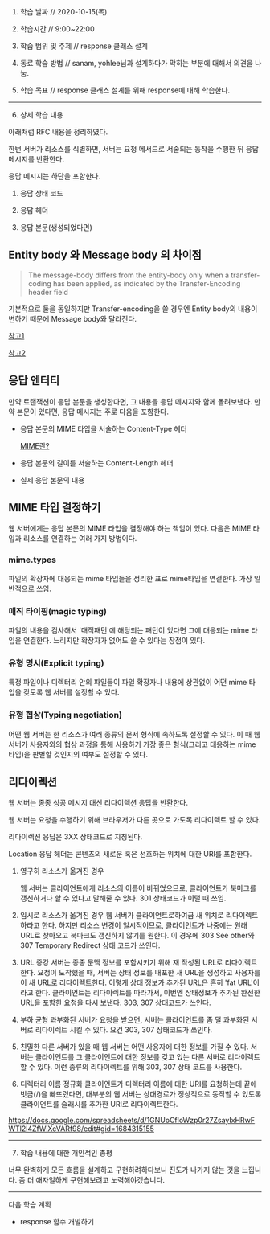 1. 학습 날짜 // 2020-10-15(목)
2. 학습시간 // 9:00~22:00

3. 학습 범위 및 주제 // response 클래스 설계
4. 동료 학습 방법 // sanam, yohlee님과 설계하다가 막히는 부분에 대해서 의견을 나눔.
5. 학습 목표 // response 클래스 설계를 위해 response에 대해 학습한다.

---

6. 상세 학습 내용

아래처럼 RFC 내용을 정리하였다.

한번 서버가 리소스를 식별하면, 서버는 요청 메서드로 서술되는 동작을 수행한 뒤 응답 메시지를 반환한다.

응답 메시지는 하단을 포함한다.

1. 응답 상태 코드

2. 응답 헤더

3. 응답 본문(생성되었다면)

## Entity body 와 Message body 의 차이점

> The message-body differs from the entity-body only when a transfer-coding has been applied, as indicated by the Transfer-Encoding header field

기본적으로 둘을 동일하지만 Transfer-encoding을 쓸 경우엔 Entity body의 내용이 변하기 때문에 Message body와 달라진다.

[참고1](<[https://www.w3.org/Protocols/rfc2616/rfc2616-sec4.html](https://www.w3.org/Protocols/rfc2616/rfc2616-sec4.html)>)

[참고2](<[https://velog.io/@koseungbin/HTTP-Message](https://velog.io/@koseungbin/HTTP-Message)>)

## 응답 엔터티

만약 트랜잭션이 응답 본문을 생성한다면, 그 내용을 응답 메시지와 함께 돌려보낸다. 만약 본문이 있다면, 응답 메시지는 주로 다음을 포함한다.

- 응답 본문의 MIME 타입을 서술하는 Content-Type 헤더

  [MIME란?](<[https://server-talk.tistory.com/183](https://server-talk.tistory.com/183)>)

- 응답 본문의 길이를 서술하는 Content-Length 헤더
- 실제 응답 본문의 내용

## MIME 타입 결정하기

웹 서버에게는 응답 본문의 MIME 타입을 결정해야 하는 책임이 있다. 다음은 MIME 타입과 리소스를 연결하는 여러 가지 방법이다.

### mime.types

파일의 확장자에 대응되는 mime 타입들을 정리한 표로 mime타입을 연결한다. 가장 일반적으로 쓰임.

### 매직 타이핑(magic typing)

파일의 내용을 검사해서 '매직패턴'에 해당되는 패턴이 있다면 그에 대응되는 mime 타입을 연결한다. 느리지만 확장자가 없어도 쓸 수 있다는 장점이 있다.

### 유형 명시(Explicit typing)

특정 파일이나 디렉터리 안의 파일들이 파일 확장자나 내용에 상관없이 어떤 mime 타입을 갖도록 웹 서버를 설정할 수 있다.

### 유형 협상(Typing negotiation)

어떤 웹 서버는 한 리소스가 여러 종류의 문서 형식에 속하도록 설정할 수 있다. 이 때 웹 서버가 사용자와의 협상 과정을 통해 사용하기 가장 좋은 형식(그리고 대응하는 mime 타입)을 판별할 것인지의 여부도 설정할 수 있다.

## 리다이렉션

웹 서버는 종종 성공 메시지 대신 리다이렉션 응답을 반환한다.

웹 서버는 요청을 수행하기 위해 브라우저가 다른 곳으로 가도록 리다이렉트 할 수 있다.

리다이렉션 응답은 3XX 상태코드로 지칭된다.

Location 응답 헤더는 콘텐츠의 새로운 혹은 선호하는 위치에 대한 URI를 포함한다.

1. 영구히 리소스가 옮겨진 경우

   웹 서버는 클라이언트에게 리소스의 이름이 바뀌었으므로, 클라이언트가 북마크를 갱신하거나 할 수 있다고 말해줄 수 있다. 301 상태코드가 이럴 때 쓰임.

2. 임시로 리소스가 옮겨진 경우
   웹 서버가 클라이언트로하여금 새 위치로 리다이렉트하라고 한다. 하지만 리소스 변경이 일시적이므로, 클라이언트가 나중에는 원래 URL로 찾아오고 북마크도 갱신하지 않기를 원한다. 이 경우에 303 See other와 307 Temporary Redirect 상태 코드가 쓰인다.
3. URL 증강
   서버는 종종 문맥 정보를 포함시키기 위해 재 작성된 URL로 리다이렉트한다. 요청이 도착했을 때, 서버는 상태 정보를 내포한 새 URL을 생성하고 사용자를 이 새 URL로 리다이렉트한다. 이렇게 상태 정보가 추가된 URL은 흔히 'fat URL'이라고 한다.
   클라이언트는 리다이렉트를 따라가서, 이번엔 상태정보가 추가된 완전한 URL을 포함한 요청을 다시 보낸다. 303, 307 상태코드가 쓰인다.
4. 부하 균형
   과부화된 서버가 요청을 받으면, 서버는 클라이언트를 좀 덜 과부화된 서버로 리다이렉트 시킬 수 있다. 요건 303, 307 상태코드가 쓰인다.
5. 친밀한 다른 서버가 있을 때
   웹 서버는 어떤 사용자에 대한 정보를 가질 수 있다. 서버는 클라이언트를 그 클라이언트에 대한 정보를 갖고 있는 다른 서버로 리다이렉트할 수 있다. 이런 종류의 리다이렉트를 위해 303, 307 상태 코드를 사용한다.
6. 디렉터리 이름 정규화
   클라이언트가 디렉터리 이름에 대한 URI를 요청하는데 끝에 빗금(/)을 빠뜨렸다면, 대부분의 웹 서버는 상대경로가 정상적으로 동작할 수 있도록 클라이언트를 슬래시를 추가한 URI로 리다이렉트한다.

https://docs.google.com/spreadsheets/d/1GNUoCfloWzp0r27ZsayIxHRwFWTl2l4ZfWlXcVARf98/edit#gid=1684315155

---

7. 학습 내용에 대한 개인적인 총평

너무 완벽하게 모든 흐름을 설계하고 구현하려하다보니 진도가 나가지 않는 것을 느낍니다.
좀 더 애자일하게 구현해보려고 노력해야겠습니다.

---

다음 학습 계획

- response 함수 개발하기
